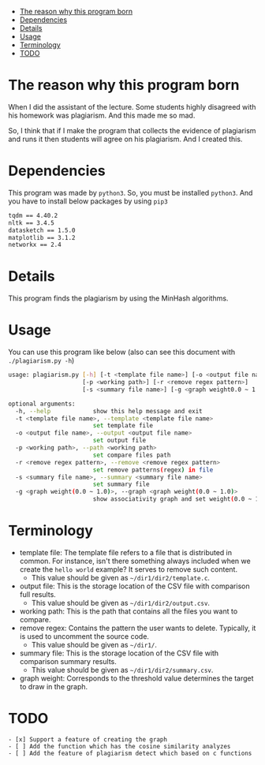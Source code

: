 <!--ts-->
   * [The reason why this program born](#the-reason-why-this-program-born)
   * [Dependencies](#dependencies)
   * [Details](#details)
   * [Usage](#usage)
   * [Terminology](#terminology)
   * [TODO](#todo)

<!-- Added by: kijunking, at: Tue Aug 18 08:16:50 UTC 2020 -->

<!--te-->

# The reason why this program born

When I did the assistant of the lecture.
Some students highly disagreed with his homework was plagiarism.
And this made me so mad.

So, I think that if I make the program that collects the evidence of plagiarism
and runs it then students will agree on his plagiarism. And I created this.

# Dependencies

This program was made by `python3`. So, you must be installed `python3`.
And you have to install below packages by using `pip3`

```bash
tqdm == 4.40.2
nltk == 3.4.5
datasketch == 1.5.0
matplotlib == 3.1.2
networkx == 2.4
```

# Details

This program finds the plagiarism by using the MinHash algorithms.

# Usage

You can use this program like below
(also can see this document with `./plagiarism.py -h`)

```bash
usage: plagiarism.py [-h] [-t <template file name>] [-o <output file name>]
                     [-p <working path>] [-r <remove regex pattern>]
                     [-s <summary file name>] [-g <graph weight0.0 ~ 1.0>]

optional arguments:
  -h, --help            show this help message and exit
  -t <template file name>, --template <template file name>
                        set template file
  -o <output file name>, --output <output file name>
                        set output file
  -p <working path>, --path <working path>
                        set compare files path
  -r <remove regex pattern>, --remove <remove regex pattern>
                        set remove patterns(regex) in file
  -s <summary file name>, --summary <summary file name>
                        set summary file
  -g <graph weight(0.0 ~ 1.0)>, --graph <graph weight(0.0 ~ 1.0)>
                        show associativity graph and set weight(0.0 ~ 1.0)
```

# Terminology

- template file: The template file refers to a file that is distributed in common.
  For instance, isn't there something always included when we create the
  `hello world` example? It serves to remove such content.
  - This value should be given as `~/dir1/dir2/template.c`.
- output file: This is the storage location of the CSV file
  with comparison full results.
  - This value should be given as `~/dir1/dir2/output.csv`.
- working path: This is the path that contains all the files you want to compare.
- remove regex: Contains the pattern the user wants to delete.
  Typically, it is used to uncomment the source code.
  - This value should be given as `~/dir1/`.
- summary file: This is the storage location of the CSV file
  with comparison summary results.
  - This value should be given as `~/dir1/dir2/summary.csv`.
- graph weight: Corresponds to the threshold value determines
  the target to draw in the graph.

# TODO

```
- [x] Support a feature of creating the graph
- [ ] Add the function which has the cosine similarity analyzes
- [ ] Add the feature of plagiarism detect which based on c functions
```
